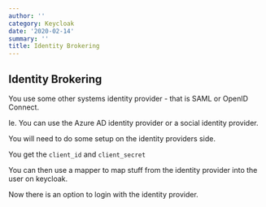 ```yaml
---
author: ''
category: Keycloak
date: '2020-02-14'
summary: ''
title: Identity Brokering
---
```

## Identity Brokering

You use some other systems identity provider - that is SAML or OpenID Connect.

Ie. You can use the Azure AD identity provider or a social identity provider.

You will need to do some setup on the identity providers side.

You get the `client_id` and `client_secret`

You can then use a mapper to map stuff from the identity provider into the user on keycloak.

Now there is an option to login with the identity provider.

